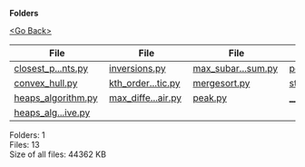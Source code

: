 **Folders**

[&lt;Go Back&gt;](../right.html)

<table><thead><tr class="header"><th><strong>File</strong></th><th><strong>File</strong></th><th><strong>File</strong></th><th><strong>File</strong></th></tr></thead><tbody><tr class="odd"><td><a href="closest_pair_of_points.py">closest_p...nts.py</a> </td><td><a href="inversions.py">inversions.py</a> </td><td><a href="max_subarray_sum.py">max_subar...sum.py</a> </td><td><a href="power.py">power.py</a> </td></tr><tr class="even"><td><a href="convex_hull.py">convex_hull.py</a> </td><td><a href="kth_order_statistic.py">kth_order...tic.py</a> </td><td><a href="mergesort.py">mergesort.py</a> </td><td><a href="strassen_matrix_multiplication.py">strassen_...ion.py</a> </td></tr><tr class="odd"><td><a href="heaps_algorithm.py">heaps_algorithm.py</a> </td><td><a href="max_difference_pair.py">max_diffe...air.py</a> </td><td><a href="peak.py">peak.py</a> </td><td><a href="__init__.py">__init__.py</a> </td></tr><tr class="even"><td><a href="heaps_algorithm_iterative.py">heaps_alg...ive.py</a> </td><td></td><td></td><td></td></tr></tbody></table>

Folders: 1  
Files: 13  
Size of all files: 44362 KB
